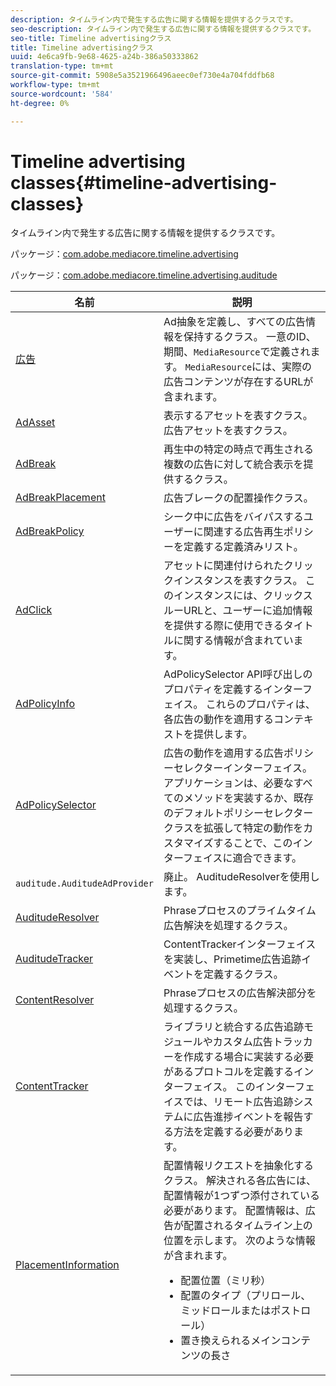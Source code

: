 ```yaml
---
description: タイムライン内で発生する広告に関する情報を提供するクラスです。
seo-description: タイムライン内で発生する広告に関する情報を提供するクラスです。
seo-title: Timeline advertisingクラス
title: Timeline advertisingクラス
uuid: 4e6ca9fb-9e68-4625-a24b-386a50333862
translation-type: tm+mt
source-git-commit: 5908e5a3521966496aeec0ef730e4a704fddfb68
workflow-type: tm+mt
source-wordcount: '584'
ht-degree: 0%

---
```



# Timeline advertising classes{#timeline-advertising-classes}

タイムライン内で発生する広告に関する情報を提供するクラスです。

パッケージ：[com.adobe.mediacore.timeline.advertising](https://help.adobe.com/en_US/primetime/api/psdk/javadoc_1.4/com/adobe/mediacore/timeline/advertising/package-summary.html)

パッケージ：[com.adobe.mediacore.timeline.advertising.auditude](https://help.adobe.com/en_US/primetime/api/psdk/javadoc_1.4/com/adobe/mediacore/timeline/advertising/auditude/package-summary.html)

| 名前 | 説明 |
|--- |--- |
| [広告](https://help.adobe.com/en_US/primetime/api/psdk/javadoc_1.4/com/adobe/mediacore/timeline/advertising/Ad.html) | Ad抽象を定義し、すべての広告情報を保持するクラス。 一意のID、期間、`MediaResource`で定義されます。 `MediaResource`には、実際の広告コンテンツが存在するURLが含まれます。 |
| [AdAsset](https://help.adobe.com/en_US/primetime/api/psdk/javadoc_1.4/com/adobe/mediacore/timeline/advertising/AdAsset.html) | 表示するアセットを表すクラス。 広告アセットを表すクラス。 |
| [AdBreak](https://help.adobe.com/en_US/primetime/api/psdk/javadoc_1.4/com/adobe/mediacore/timeline/advertising/AdBreak.html) | 再生中の特定の時点で再生される複数の広告に対して統合表示を提供するクラス。 |
| [AdBreakPlacement](https://help.adobe.com/en_US/primetime/api/psdk/javadoc_1.4/com/adobe/mediacore/timeline/advertising/AdBreakPlacement.html) | 広告ブレークの配置操作クラス。 |
| [AdBreakPolicy](https://help.adobe.com/en_US/primetime/api/psdk/javadoc_1.4/com/adobe/mediacore/timeline/advertising/AdBreakPolicy.html) | シーク中に広告をバイパスするユーザーに関連する広告再生ポリシーを定義する定義済みリスト。 |
| [AdClick](https://help.adobe.com/en_US/primetime/api/psdk/javadoc_1.4/com/adobe/mediacore/timeline/advertising/AdClick.html) | アセットに関連付けられたクリックインスタンスを表すクラス。 このインスタンスには、クリックスルーURLと、ユーザーに追加情報を提供する際に使用できるタイトルに関する情報が含まれています。 |
| [AdPolicyInfo](https://help.adobe.com/en_US/primetime/api/psdk/javadoc_1.4/com/adobe/mediacore/timeline/advertising/AdPolicyInfo.html) | AdPolicySelector API呼び出しのプロパティを定義するインターフェイス。 これらのプロパティは、各広告の動作を適用するコンテキストを提供します。 |
| [AdPolicySelector](https://help.adobe.com/en_US/primetime/api/psdk/javadoc_1.4/com/adobe/mediacore/timeline/advertising/AdPolicySelector.html) | 広告の動作を適用する広告ポリシーセレクターインターフェイス。 アプリケーションは、必要なすべてのメソッドを実装するか、既存のデフォルトポリシーセレクタークラスを拡張して特定の動作をカスタマイズすることで、このインターフェイスに適合できます。 |
| `auditude.AuditudeAdProvider` | 廃止。 AuditudeResolverを使用します。 |
| [AuditudeResolver](https://help.adobe.com/en_US/primetime/api/psdk/javadoc_1.4/com/adobe/mediacore/timeline/advertising/auditude/AuditudeResolver.html) | Phraseプロセスのプライムタイム広告解決を処理するクラス。 |
| [AuditudeTracker](https://help.adobe.com/en_US/primetime/api/psdk/javadoc_1.4/com/adobe/mediacore/timeline/advertising/auditude/AuditudeTracker.html) | ContentTrackerインターフェイスを実装し、Primetime広告追跡イベントを定義するクラス。 |
| [ContentResolver](https://help.adobe.com/en_US/primetime/api/psdk/javadoc_1.4/com/adobe/mediacore/timeline/advertising/ContentResolver.html) | Phraseプロセスの広告解決部分を処理するクラス。 |
| [ContentTracker](https://help.adobe.com/en_US/primetime/api/psdk/javadoc_1.4/com/adobe/mediacore/timeline/advertising/ContentTracker.html) | ライブラリと統合する広告追跡モジュールやカスタム広告トラッカーを作成する場合に実装する必要があるプロトコルを定義するインターフェイス。 このインターフェイスでは、リモート広告追跡システムに広告進捗イベントを報告する方法を定義する必要があります。 |
| [PlacementInformation](https://help.adobe.com/en_US/primetime/api/psdk/javadoc_1.4/com/adobe/mediacore/timeline/advertising/PlacementInformation.html) | 配置情報リクエストを抽象化するクラス。 解決される各広告には、配置情報が1つずつ添付されている必要があります。 配置情報は、広告が配置されるタイムライン上の位置を示します。 次のような情報が含まれます。 <ul><li>配置位置（ミリ秒） </li><li>配置のタイプ（プリロール、ミッドロールまたはポストロール） </li><li>置き換えられるメインコンテンツの長さ</li></ul> |
